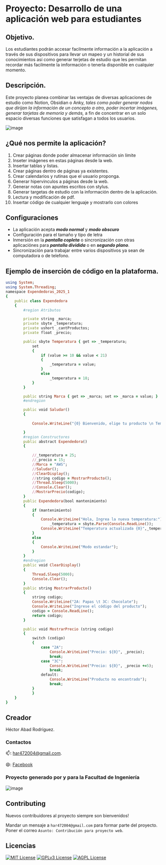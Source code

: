 # Proyecto: Desarrollo de una aplicación web para estudiantes
## Objetivo.
Los estudiantes podrán accesar facilmente información a la aplicación a través de sus dispositivos para llevar un mapeo y un historial de sus conocimientos así como generar terjetas de estudio que les permitan recordar más facilmente la imformación o tenerla disponible en cualquier momento.
## Descripción.
Este proyecto planea combinar las ventajas de diversas aplicaciones de estudio como Notion, Obsidian o Anky, _tales como poder generar nodos que dirijan la información de un concepto a otro, poder incertar imágenes, generar tarjetas de memoria y demás,_ a fin de concentrar en un solo espacio diversas funciones que satisfagan a todos los usuarios.

![image](https://github.com/user-attachments/assets/4e56acb7-5ccc-4cc4-8230-5c1b18f74fb0)

## ¿Qué nos permite la aplicación?

1. Crear páginas donde poder almacenar información sin límite
2. Inseter imágenes en estas páginas desde la web.
3. Insertar tablas y listas.
4. Crear páginas dentro de páginas ya existentes.
5. Crear calendarios y rutinas que el usuario proponga.
6. Generar hipervinculos a páginas desde la web.
7. Generar notas con apuntes escritos con stylus.
8. Generar targetas de estudio con la información dentro de la aplicación.
9. Lectura y modificación de pdf.
10. Insertar código de cualquier lenguaje y mostrarlo con colores
## Configuraciones
- La aplicación acepta ***modo normal*** y ***modo obscuro***
- Configuración para el tamaño y tipo de letra
- Inmersión en la ***pantalla copleta*** o sincronización con otras aplicaciónes para ***pantalla dividida*** o en ***segundo plano***.
- Sincronización para trabajar entre varios dispositivos ya sean de computadora o de telefono.

## Ejemplo de inserción de código en la plataforma.
```ruby
using System;
using System.Threading;
namespace Expendedoras_2025_1
{
    public class Expendedora
    {
        #region Atributos

        private string _marca;
        private sbyte _temperatura;
        private ushort _cantProductos;
        private float _precio;

        public sbyte Temperatura { get => _temperatura; 
            set 
            {
                if (value >= 10 && value < 21)
                { 
                    _temperatura = value; 
                }
                else
                    _temperatura = 18;
            }
        }

        public string Marca { get => _marca; set => _marca = value; }
        #endregion

        public void Saludar()
        { 
        
            Console.WriteLine("{0} Bienvenido, elige tu producto \n Temperatura {1} °C", Marca, Temperatura);

        }
        #region Constructores
        public abstract Expendedora()
        {
        
            //_temperatura = 25;
            //_precio = 15;
            //Marca = "AWS";
            //Saludar();
            //ClearDisplay();
            //string codigo = MostrarProducto();
            //Thread.Sleep(5000);
            //Console.Clear();
            //MostrarPrecio(codigo);
        }
        public Expendedora(bool mantenimiento)
        {
            if (mantenimiento)
            {
                Console.WriteLine("Hola, Ingrea la nueva temperatura:");
                    _temperatura = sbyte.Parse(Console.ReadLine());
                Console.WriteLine("Temperatura actualizada {0}",_temperatura);
            }
            else
            {
                Console.WriteLine("Modo estandar");
            }
        }
        #endregion
        public void ClearDisplay()
        {
            Thread.Sleep(5000);
            Console.Clear();
        }
        public string MostrarProducto()
        {
            string codigo;
            Console.WriteLine("2A: Papas \t 3C: Chocolate");
            Console.WriteLine("Ingrese el código del producto");
            codigo = Console.ReadLine();   
            return codigo;
        }

        public void MostrarPrecio (string codigo)
        {
            switch (codigo)
            {
                case "2A":
                    Console.WriteLine("Precio: ${0}", _precio);
                    break;
                case "3C":
                    Console.WriteLine("Precio: ${0}", _precio +=5);
                    break;
                default:
                    Console.WriteLine("Producto no encontrado");
                    break;
            }
            }
    }
}
```
## Creador

Héctor Abad Rodríguez.

### Contactos 

📫: har472004@gmail.com.

😄: [Facebook](https://www.facebook.com/hector.abadrodriguez.94)
### Proyecto generado por y para la Facultad de Ingeniería
![image](https://github.com/user-attachments/assets/8533cd40-0017-4f00-b130-7ace1afea818)

## Contributing

Nuevos contribuidores al proyecto siempre son bienvenidos!

Mandar un mensaje a `har472004@gmail.com` para formar parte del proyecto. Poner el correo `Asunto: Contribución para proyecto web`.

## Licencias


[![MIT License](https://img.shields.io/badge/License-MIT-green.svg)](https://choosealicense.com/licenses/mit/)
[![GPLv3 License](https://img.shields.io/badge/License-GPL%20v3-yellow.svg)](https://opensource.org/licenses/)
[![AGPL License](https://img.shields.io/badge/license-AGPL-blue.svg)](http://www.gnu.org/licenses/agpl-3.0)
